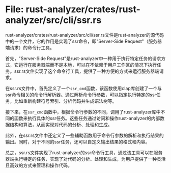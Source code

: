 # File: rust-analyzer/crates/rust-analyzer/src/cli/ssr.rs

rust-analyzer/crates/rust-analyzer/src/cli/ssr.rs文件是rust-analyzer的源代码中的一个文件，它的作用是实现了ssr命令，即"Server-Side Request"（服务器端请求）的命令行工具。

首先，"Server-Side Request"是rust-analyzer中一种用于执行特定任务的请求方式，它运行在服务器端而不是本地，可以在不依赖于用户工作区的情况下执行任务。ssr.rs文件实现了这个命令行工具，提供了一种方便的方式来运行服务器端请求。

在ssr.rs文件中，首先定义了一个`ssr_cmd`函数，该函数使用clap库创建了一个与ssr命令相关的命令行解析器。通过解析命令行参数，可以指定执行特定的ssr任务，比如重新构建符号索引、分析代码并生成语法树等。

接下来，在`ssr_cmd`函数中，根据命令行参数的不同，调用了rust-analyzer库中不同的函数来执行具体的ssr任务。这些任务通过访问和操作rust-analyzer的内部数据结构和算法，从而实现对代码的分析、处理和生成。

此外，在ssr.rs文件中还定义了一些辅助函数用于命令行参数的解析和执行结果的输出。同时，对于不同的ssr任务，还可以自定义输出结果的格式和内容。

总之，ssr.rs文件实现了rust-analyzer的ssr命令行工具，通过该工具可以在服务器端执行特定的任务，实现了对代码的分析、处理和生成，为用户提供了一种灵活且高效的方式来管理和操作代码。

